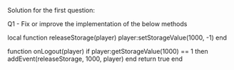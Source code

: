 Solution for the first question:

Q1 - Fix or improve the implementation of the below methods

local function releaseStorage(player)
  player:setStorageValue(1000, -1)
end

function onLogout(player)
  if player:getStorageValue(1000) == 1 then
    addEvent(releaseStorage, 1000, player)
  end
  return true
end
